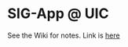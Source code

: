 SIG-App @ UIC
========

See the Wiki for notes. Link is [here](https://github.com/jgensler8/SIG-App/wiki)
